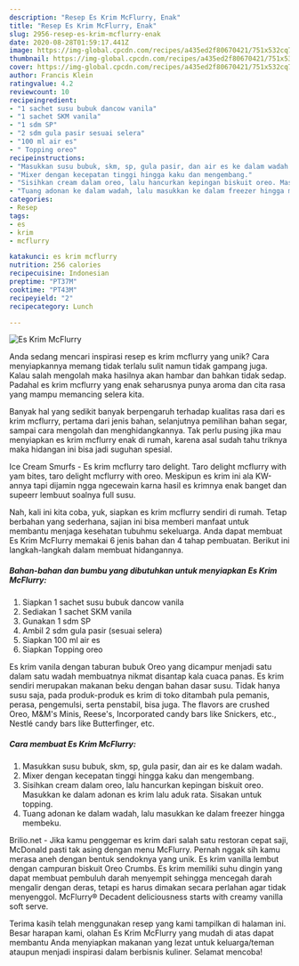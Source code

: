 ```yaml
---
description: "Resep Es Krim McFlurry, Enak"
title: "Resep Es Krim McFlurry, Enak"
slug: 2956-resep-es-krim-mcflurry-enak
date: 2020-08-28T01:59:17.441Z
image: https://img-global.cpcdn.com/recipes/a435ed2f80670421/751x532cq70/es-krim-mcflurry-foto-resep-utama.jpg
thumbnail: https://img-global.cpcdn.com/recipes/a435ed2f80670421/751x532cq70/es-krim-mcflurry-foto-resep-utama.jpg
cover: https://img-global.cpcdn.com/recipes/a435ed2f80670421/751x532cq70/es-krim-mcflurry-foto-resep-utama.jpg
author: Francis Klein
ratingvalue: 4.2
reviewcount: 10
recipeingredient:
- "1 sachet susu bubuk dancow vanila"
- "1 sachet SKM vanila"
- "1 sdm SP"
- "2 sdm gula pasir sesuai selera"
- "100 ml air es"
- " Topping oreo"
recipeinstructions:
- "Masukkan susu bubuk, skm, sp, gula pasir, dan air es ke dalam wadah."
- "Mixer dengan kecepatan tinggi hingga kaku dan mengembang."
- "Sisihkan cream dalam oreo, lalu hancurkan kepingan biskuit oreo. Masukkan ke dalam adonan es krim lalu aduk rata. Sisakan untuk topping."
- "Tuang adonan ke dalam wadah, lalu masukkan ke dalam freezer hingga membeku."
categories:
- Resep
tags:
- es
- krim
- mcflurry

katakunci: es krim mcflurry 
nutrition: 256 calories
recipecuisine: Indonesian
preptime: "PT37M"
cooktime: "PT43M"
recipeyield: "2"
recipecategory: Lunch

---
```



![Es Krim McFlurry](https://img-global.cpcdn.com/recipes/a435ed2f80670421/751x532cq70/es-krim-mcflurry-foto-resep-utama.jpg)

Anda sedang mencari inspirasi resep es krim mcflurry yang unik? Cara menyiapkannya memang tidak terlalu sulit namun tidak gampang juga. Kalau salah mengolah maka hasilnya akan hambar dan bahkan tidak sedap. Padahal es krim mcflurry yang enak seharusnya punya aroma dan cita rasa yang mampu memancing selera kita.

Banyak hal yang sedikit banyak berpengaruh terhadap kualitas rasa dari es krim mcflurry, pertama dari jenis bahan, selanjutnya pemilihan bahan segar, sampai cara mengolah dan menghidangkannya. Tak perlu pusing jika mau menyiapkan es krim mcflurry enak di rumah, karena asal sudah tahu triknya maka hidangan ini bisa jadi suguhan spesial.

Ice Cream Smurfs - Es krim mcflurry taro delight. Taro delight mcflurry with yam bites, taro delight mcflurry with oreo. Meskipun es krim ini ala KW-annya tapi dijamin ngga ngecewain karna hasil es krimnya enak banget dan supeerr lembuut soalnya full susu.


Nah, kali ini kita coba, yuk, siapkan es krim mcflurry sendiri di rumah. Tetap berbahan yang sederhana, sajian ini bisa memberi manfaat untuk membantu menjaga kesehatan tubuhmu sekeluarga. Anda dapat membuat Es Krim McFlurry memakai 6 jenis bahan dan 4 tahap pembuatan. Berikut ini langkah-langkah dalam membuat hidangannya.

<!--inarticleads1-->

##### Bahan-bahan dan bumbu yang dibutuhkan untuk menyiapkan Es Krim McFlurry:

1. Siapkan 1 sachet susu bubuk dancow vanila
1. Sediakan 1 sachet SKM vanila
1. Gunakan 1 sdm SP
1. Ambil 2 sdm gula pasir (sesuai selera)
1. Siapkan 100 ml air es
1. Siapkan  Topping oreo


Es krim vanila dengan taburan bubuk Oreo yang dicampur menjadi satu dalam satu wadah membuatnya nikmat disantap kala cuaca panas. Es krim sendiri merupakan makanan beku dengan bahan dasar susu. Tidak hanya susu saja, pada produk-produk es krim di toko ditambah pula pemanis, perasa, pengemulsi, serta penstabil, bisa juga. The flavors are crushed Oreo, M&amp;M&#39;s Minis, Reese&#39;s, Incorporated candy bars like Snickers, etc., Nestlé candy bars like Butterfinger, etc. 

<!--inarticleads2-->

##### Cara membuat Es Krim McFlurry:

1. Masukkan susu bubuk, skm, sp, gula pasir, dan air es ke dalam wadah.
1. Mixer dengan kecepatan tinggi hingga kaku dan mengembang.
1. Sisihkan cream dalam oreo, lalu hancurkan kepingan biskuit oreo. Masukkan ke dalam adonan es krim lalu aduk rata. Sisakan untuk topping.
1. Tuang adonan ke dalam wadah, lalu masukkan ke dalam freezer hingga membeku.


Brilio.net - Jika kamu penggemar es krim dari salah satu restoran cepat saji, McDonald pasti tak asing dengan menu McFlurry. Pernah nggak sih kamu merasa aneh dengan bentuk sendoknya yang unik. Es krim vanilla lembut dengan campuran biskuit Oreo Crumbs. Es krim memiliki suhu dingin yang dapat membuat pembuluh darah menyempit sehingga mencegah darah mengalir dengan deras, tetapi es harus dimakan secara perlahan agar tidak menyenggol. McFlurry® Decadent deliciousness starts with creamy vanilla soft serve. 

Terima kasih telah menggunakan resep yang kami tampilkan di halaman ini. Besar harapan kami, olahan Es Krim McFlurry yang mudah di atas dapat membantu Anda menyiapkan makanan yang lezat untuk keluarga/teman ataupun menjadi inspirasi dalam berbisnis kuliner. Selamat mencoba!
